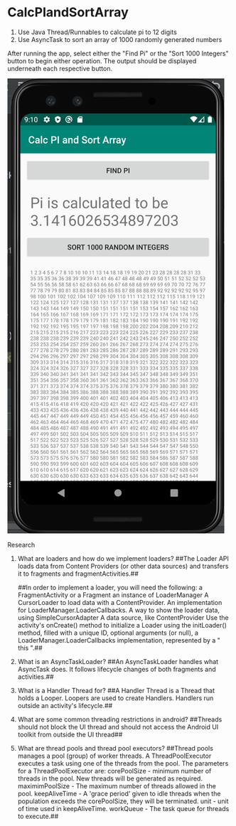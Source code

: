 # CalcPIandSortArray

1. Use Java Thread/Runnables to calculate pi to 12 digits
2. Use AsyncTask to sort an array of 1000 randomly generated numbers

After running the app, select either the "Find Pi" or the "Sort 1000 Integers" button to begin either operation. The output should be displayed underneath each respective button.

![Calc Pi or Sort Random](https://raw.githubusercontent.com/ebrunso/CalcPIandSortArray/master/calcPiandSortRand.png)

Research
1. What are loaders and how do we implement loaders?
	##The Loader API loads data from Content Providers (or other data sources) and transfers it to fragments and fragmentActivities.##
	
	##In order to implement a loader, you will need the following:
		a FragmentActivity or a Fragment
		an instance of LoaderManager
		A CursorLoader to load data with a ContentProvider.
		An implementation for LoaderManager.LoaderCallbacks.
		A way to show the loader data, using SimpleCursorAdapter
		A data source, like ContentProvider
	Use the activity's onCreate() method to initialize a Loader using the initLoader() method, filled with a unique ID, optional arguments (or null), a LoaderManager.LoaderCallbacks implementation, represented by a " this ".##

2. What is an AsyncTaskLoader?
	##An AsyncTaskLoader handles what AsyncTask does. It follows lifecycle changes of both fragments and activities.##


3. What is a Handler Thread for?
	##A Handler Thread is a Thread that holds a Looper. Loopers are used to create Handlers. Handlers run outside an activity's lifecycle.##

4. What are some common threading restrictions in android?
	##Threads should not block the UI thread and should not access the Android UI toolkit from outside the UI thread##

5. What are thread pools and thread pool executors?
	##Thread pools manages a pool (group) of worker threads. A ThreadPoolExecutor executes a task using one of the threads from the pool. The parameters for a ThreadPoolExecutor are: 
		corePoolSize - minimum number of threads in the pool. New threads will be generated as required.
		maximimPoolSize - The maximum number of threads allowed in the pool. 
		keepAliveTime - A 'grace period' given to idle threads when the population exceeds the corePoolSize, they will be terminated.
		unit - unit of time used in keepAliveTime.
		workQueue - The task queue for threads to execute.##
